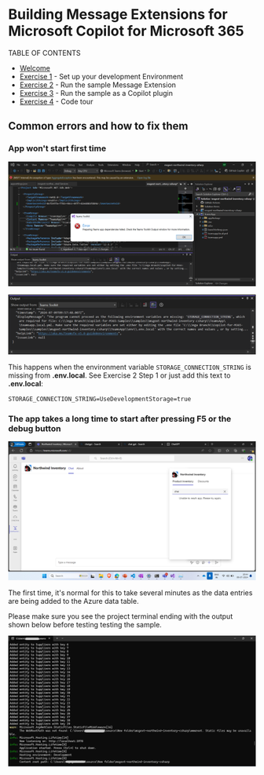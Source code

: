 # Building Message Extensions for Microsoft Copilot for Microsoft 365

TABLE OF CONTENTS

* [Welcome](./Exercise%2000%20-%20Welcome.md)
* [Exercise 1](./Exercise%2001%20-%20Set%20up.md) - Set up your development Environment
* [Exercise 2](./Exercise%2002%20-%20Run%20sample%20app.md) - Run the sample Message Extension
* [Exercise 3](./Exercise%2003%20-%20Run%20in%20Copilot.md) - Run the sample as a Copilot plugin
* [Exercise 4](./Exercise%2004%20-%20Code%20tour.md) - Code tour

## Common errors and how to fix them

### App won't start first time

![Error is displayed because of a missing environment variable](./images/02-01-Setup-Project-06.png)

![Error is displayed because of a missing environment variable](./images/02-01-Setup-Project-07.png)

This happens when the environment variable `STORAGE_CONNECTION_STRING` is missing from **.env.local**.
See Exercise 2 Step 1 or just add this text to **.env.local**:

~~~text
STORAGE_CONNECTION_STRING=UseDevelopmentStorage=true
~~~

### The app takes a long time to start after pressing F5 or the debug button

![Error is displayed because of a missing environment variable](./images/02-01-Setup-Project-08.png)

The first time, it's normal for this to take several minutes as the data entries are being added to the Azure data table.

Please make sure you see the project terminal ending with the output shown below before testing testing the sample.

![Error is displayed because of a missing environment variable](./images/02-01-Setup-Project-09.png)